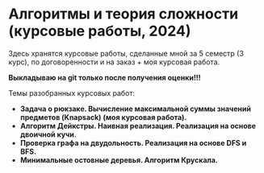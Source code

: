 # Алгоритмы и теория сложности (курсовые работы, 2024)

Здесь хранятся курсовые работы, сделанные мной за 5 семестр (3 курс), по договоренности и на заказ + моя курсовая работа.

**Выкладываю на git только после получения оценки!!!**

Темы разобранных курсовых работ:

- **Задача о рюкзаке. Вычисление максимальной суммы значений предметов (Knapsack) (моя курсовая работа).**
- **Алгоритм Дейкстры. Наивная реализация. Реализация на основе двоичной кучи.**
- **Проверка графа на двудольность. Реализация на основе DFS и BFS.**
- **Минимальные остовные деревья. Алгоритм Крускала.**
